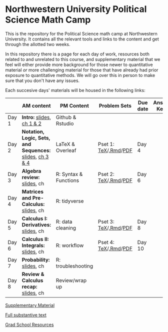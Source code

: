# Northwestern University Political Science Math Camp
This is the repository for the Political Science math camp at Northwestern University. It contains all the relevant tools and links to the content and get through the allotted two weeks.

In this repository there is a page for each day of work, resources both related to and unrelated to this course, and supplementary material that we feel will either provide more background for those newer to quantitative material *or* more challenging material for those that have already had prior exposure to quantitative methods. We will go over this in person to make sure that you don't have any issues. 

Each succesive days' materials will be housed in the following links: 


| | AM content            | PM Content        |  Problem Sets | Due date      | Answer Keys
|---| -------------         | -------------     | ------------- | ------------- |------------- |
Day 1 | **Intro:** [slides](slides/day1-intro.pdf), [ch 1 & 2]() | Github & Rstudio  | | |
Day 2 | **Notation, Logic, Sets, and Sequences:** [slides](slides/day2-am.pdf), [ch 3 & 4]()  | LaTeX & Overleaf  | Pset 1: [TeX](updated-pset-1.tex)/[.Rmd](updated-pset-1-RMD.Rmd)/[PDF](updated-pset-1.pdf)|Day 4|
Day 3 | **Algebra review:** [slides](slides/day4-am.pdf), ch  | R: Syntax & Functions      | Pset 2: [TeX](updated-pset-2.tex)/[.Rmd](updated-pset-2-RMD.Rmd)/[PDF](updated-pset-2.pdf)|Day 6| 
Day 4 | **Matrices and Pre-Calculus:** [slides](slides/day5-am.pdf), ch  | R: tidyverse      | | |
Day 5 | **Calculus I: Derivatives:** [slides](slides/day6-am.pdf), ch  | R: data cleaning  | Pset 3: [TeX](updated-pset-3.tex)/[.Rmd](updated-pset-3-RMD.Rmd)/[PDF](updated-pset-3.pdf)| Day 8|
Day 6 | **Calculus II: Integrals:** [slides](slides/day8-am.pdf), ch  | R: workflow       | Pset 4: [TeX](updated-pset-4.tex)/[.Rmd](updated-pset-4-RMD.Rmd)/[PDF](updated-pset-4.pdf)| Day 10
Day 7 | **Probability:** [slides](slides/day9-am.pdf), ch  | R: troubleshooting | |
Day 8| **Review & Calculus recap:** [slides](slides/day10-am.pdf), ch | Review/wrap up |||

[Supplementary Material](supplementary_material/README.md) 

[Full substantive text]()

[Grad School Resources](resources/README.md)
